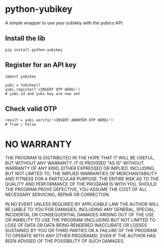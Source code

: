 python-yubikey
==============

A simple wrapper to use your yubikey with the yubico API.


## Install the lib

```
pip install python-yubikey
```


## Register for an API key

```
import yubikey

yubi = Yubikey()
yubi.register('<INSERT OTP HERE>')
# yubi.id and yubi.key are now set
```

## Check valid OTP

```
result = yubi.verify('<INSERT ANOHTER OTP HERE>')
# True / False
```

# NO WARRANTY
THE PROGRAM IS DISTRIBUTED IN THE HOPE THAT IT WILL BE USEFUL, BUT WITHOUT ANY WARRANTY. IT IS PROVIDED "AS IS" WITHOUT WARRANTY OF ANY KIND, EITHER EXPRESSED OR IMPLIED, INCLUDING, BUT NOT LIMITED TO, THE IMPLIED WARRANTIES OF MERCHANTABILITY AND FITNESS FOR A PARTICULAR PURPOSE. THE ENTIRE RISK AS TO THE QUALITY AND PERFORMANCE OF THE PROGRAM IS WITH YOU. SHOULD THE PROGRAM PROVE DEFECTIVE, YOU ASSUME THE COST OF ALL NECESSARY SERVICING, REPAIR OR CORRECTION.

IN NO EVENT UNLESS REQUIRED BY APPLICABLE LAW THE AUTHOR WILL BE LIABLE TO YOU FOR DAMAGES, INCLUDING ANY GENERAL, SPECIAL, INCIDENTAL OR CONSEQUENTIAL DAMAGES ARISING OUT OF THE USE OR INABILITY TO USE THE PROGRAM (INCLUDING BUT NOT LIMITED TO LOSS OF DATA OR DATA BEING RENDERED INACCURATE OR LOSSES SUSTAINED BY YOU OR THIRD PARTIES OR A FAILURE OF THE PROGRAM TO OPERATE WITH ANY OTHER PROGRAMS), EVEN IF THE AUTHOR HAS BEEN ADVISED OF THE POSSIBILITY OF SUCH DAMAGES.